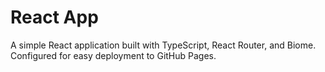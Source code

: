 # React App

A simple React application built with TypeScript, React Router, and Biome. Configured for easy deployment to GitHub Pages.
